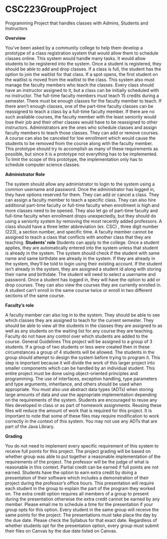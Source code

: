 # CSC223GroupProject
Programming Project that handles classes with Admins, Students and Instructors


**Overview**

You’ve been asked by a community college to help them develop a prototype of a class
registration system that would allow them to schedule classes online. This system would handle
many tasks. It would allow students to be registered into the system. Once a student is
registered, they should be able to add and drop classes. If a class is full, the student has the
option to join the waitlist for that class. If a spot opens, the first student on the waitlist is moved
from the waitlist to the class.
This system also must manage the faculty members who teach the classes. Every class should
have an instructor assigned to it, but a class can be initially scheduled with no instructor. The
full-time faculty members must teach 15 credits during a semester. There must be enough
classes for the faculty member to teach. If there aren’t enough classes, one of the part-time
faculty classes can be reassigned to teach a class by a full-time faculty member. If there are no
such available courses, the faculty member with the least seniority would lose their job and their
other classes would have to be reassigned to other instructors.
Administrators are the ones who schedule classes and assign faculty members to teach those
classes. They can add or remove courses. A course can also be canceled for low enrollment
which would cause the students to be removed from the course along with the faculty member.
This prototype should try to accomplish as many of these requirements as possible, but since it is
a prototype not everything has to be implemented. To limit the scope of this prototype, the
implementation only has to schedule computer science classes.


**Administrator Role**

The system should allow any administrator to login to the system using a common username and
password. Once the administrator has logged in, they have options reserved for them. They can
add or cancel a class. They can assign a faculty member to teach a specific class. They can also
hire additional part-time faculty or full-time faculty when enrollment is high and more classes
need to be opened. They also let go of part-time faculty and full-time faculty when enrollment
drops unexpectedly, but they should do using a seniority system by removing the most recently
added professors. A class should have a three letter abbreviation (ex. CSC) , three digit number
(223), a section number, and specific time. A faculty member cannot be assigned to teach a
class that conflicts with another class that they are teaching.
**Students’ role**
Students can apply to the college. Once a student applies, they are automatically entered into the
system unless that student is already in the system. The system should check if the student with
same name and same birthdate are already in the system. If they are already in the system,
they’ll be told to login using their existing account. If the student isn’t already in the system,
they are assigned a student id along with storing their name and birthdate. The student will need
to select a username and password.
Once a student has logged in, they will have the option to add or drop courses. They can also
view the courses they are currently enrolled in. A student can’t enroll in the same course twice or
enroll in two different sections of the same course.

**Faculty’s role**

A faculty member can also log in to the system. They should be able to see which classes they
are assigned to teach for the current semester. They should be able to view all the students in the
classes they are assigned to as well as any students on the waiting list for any course they are
teaching. Faculty do not have any control over which students are added to the course.
General Guidelines
This project will be assigned to a group of 3 students. If a group of two students or less were
created then in these circumstances a group of 4 students will be allowed. The students in the
group should attempt to design the system before trying to program it. This step is important
because it will divide the work of this larger project into smaller components which can be
handled by an individual student.
This entire project must be done using object-oriented principles and programming. The use of
interfaces, exception handling, type parameters and type arguments, inheritance, and others
should be used when appropriate. You must also use abstract data types (ADTs) when storing
large amounts of data and use the appropriate implementation depending on the requirements of
the system. Students are encouraged to reuse any files developed in class or as part of homework
assignments. Reusing these files will reduce the amount of work that is required for this project.
It is important to note that some of these files may require modification to work correctly in the
context of this system. You may not use any ADTs that are part of the Java Library.



**Grading**

You do not need to implement every specific requirement of this system to receive full points for
this project. The project grading will be based on whether group was able to put together a
reasonable implementation of the requirements of the project. The professor will be the judge of
what is reasonable in this context. Partial credit can be earned if full points are not earned.
Students have the option to earn extra credit by doing a presentation of their software which
includes a demonstration of their project during the professor’s office hours. This presentation
will require each student in the group to explain the part of the program they worked on. The
extra credit option requires all members of a group to present during the presentation otherwise
the extra credit cannot be earned by any member. Please email me to schedule a time for the
presentation if your group opts for this option. Every student in the same group will receive the
same points for the project.
The presentations must take place the day by the due date. Please check the Syllabus for that
exact date. Regardless of whether students opt for the presentation option, every group must
submit their files on Canvas by the due date listed on Canvas.
